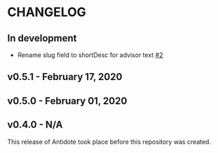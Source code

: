 # CHANGELOG

## In development

- Rename slug field to shortDesc for advisor text [#2](https://github.com/nre-learning/antidote-localizations/pull/2)

## v0.5.1 - February 17, 2020

## v0.5.0 - February 01, 2020

## v0.4.0 - N/A

This release of Antidote took place before this repository was created.
